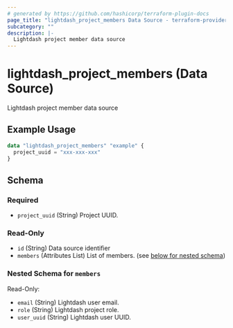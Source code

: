 ```yaml
---
# generated by https://github.com/hashicorp/terraform-plugin-docs
page_title: "lightdash_project_members Data Source - terraform-provider-lightdash"
subcategory: ""
description: |-
  Lightdash project member data source
---
```


# lightdash_project_members (Data Source)

Lightdash project member data source

## Example Usage

```terraform
data "lightdash_project_members" "example" {
  project_uuid = "xxx-xxx-xxx"
}
```

<!-- schema generated by tfplugindocs -->

## Schema

### Required

- `project_uuid` (String) Project UUID.

### Read-Only

- `id` (String) Data source identifier
- `members` (Attributes List) List of members. (see [below for nested schema](#nestedatt--members))

<a id="nestedatt--members"></a>

### Nested Schema for `members`

Read-Only:

- `email` (String) Lightdash user email.
- `role` (String) Lightdash project role.
- `user_uuid` (String) Lightdash user UUID.
